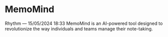# MemoMind
Rhythm — 15/05/2024 18:33 MemoMind is an AI-powered tool designed to revolutionize the way individuals and teams manage their note-taking.
